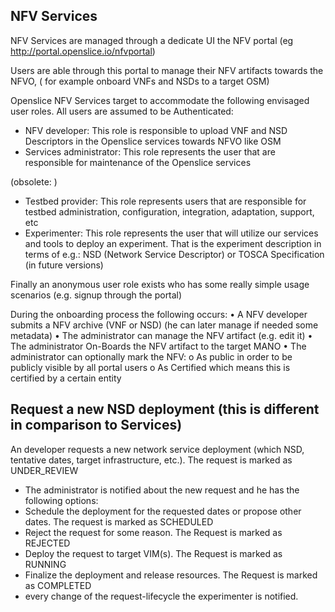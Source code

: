 ## NFV Services 

NFV Services are managed through a dedicate UI the NFV portal (eg http://portal.openslice.io/nfvportal)

Users are able through this portal to manage their NFV artifacts towards the NFVO, ( for example onboard VNFs and NSDs to a target OSM)


Openslice NFV Services target to accommodate the following envisaged user roles. All users are assumed to be Authenticated:

* NFV developer: This role is responsible to upload VNF and NSD Descriptors in the Openslice services towards NFVO like OSM
* Services administrator: This role represents the user that are responsible for maintenance of the Openslice services

(obsolete: )
* Testbed provider: This role represents users that are responsible for testbed administration, configuration, integration, adaptation, support, etc
* Experimenter: This role represents the user that will utilize our services and tools to deploy an experiment. That is the experiment description in terms of e.g.: NSD (Network Service Descriptor) or TOSCA Specification (in future versions)
    
    
Finally an anonymous user role exists who has some really simple usage scenarios (e.g. signup through the portal)


During the onboarding process the following occurs:
• A NFV developer submits a NFV archive (VNF or NSD) (he can later manage if needed some metadata)
• The administrator can manage the NFV artifact (e.g. edit it)
• The administrator On-Boards the NFV artifact to the target MANO
• The administrator can optionally mark the NFV:
o As public in order to be publicly visible by all portal users
o As Certified which means this is certified by a certain entity


## Request a new NSD deployment (this is different in comparison to Services)


An developer requests a new network service deployment (which NSD, tentative dates, target infrastructure, etc.). The request is marked as UNDER_REVIEW
* The administrator is notified about the new request and he has the following options:
* Schedule the deployment for the requested dates or propose other dates. The request is marked as SCHEDULED
* Reject the request for some reason. The Request is marked as REJECTED
* Deploy the request to target VIM(s). The Request is marked as RUNNING
* Finalize the deployment and release resources. The Request is marked as COMPLETED
*  every change of the request-lifecycle the experimenter is notified.